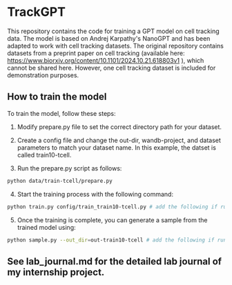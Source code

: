 # TrackGPT 

This repository contains the code for training a GPT model on cell tracking data. The model is based on Andrej Karpathy's NanoGPT and has been adapted to work with cell tracking datasets. The original repository contains datasets from a preprint paper on cell tracking (available here: https://www.biorxiv.org/content/10.1101/2024.10.21.618803v1 ), which cannot be shared here. However, one cell tracking dataset is included for demonstration purposes.



## How to train the model

To train the model, follow these steps:

1. Modify prepare.py file to set the correct directory path for your dataset.

2. Create a config file and change the out-dir, wandb-project, and dataset parameters to match your dataset name. In this example, the datset is called train10-tcell. 

3. Run the prepare.py script as follows: 

```sh
python data/train-tcell/prepare.py
``` 

4. Start the training process with the following command:

```sh
python train.py config/train_train10-tcell.py # add the following if running on CPU: --device=cpu --compile=False --eval_iters=20 --log_interval=1 --block_size=64 --batch_size=12 --n_layer=4 --n_head=4 --n_embd=128 --max_iters=2000 --lr_decay_iters=2000 --dropout=0.0  
```

5. Once the training is complete, you can generate a sample from the trained model using: 

```sh
python sample.py --out_dir=out-train10-tcell # add the following if running on CPU: --device=cpu
``` 

## See lab_journal.md for the detailed lab journal of my internship project.